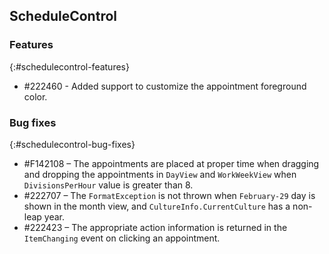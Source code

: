 ## ScheduleControl

### Features
{:#schedulecontrol-features}

* \#222460 - Added support to customize the appointment foreground color.

### Bug fixes
{:#schedulecontrol-bug-fixes}

* \#F142108 – The appointments are placed at proper time when dragging and dropping the appointments in `DayView` and `WorkWeekView` when `DivisionsPerHour` value is greater than 8.
* \#222707 – The `FormatException` is not thrown when `February-29` day is shown in the month view, and `CultureInfo.CurrentCulture` has a non-leap year. 
* \#222423 – The appropriate action information is returned in the `ItemChanging` event on clicking an appointment.

